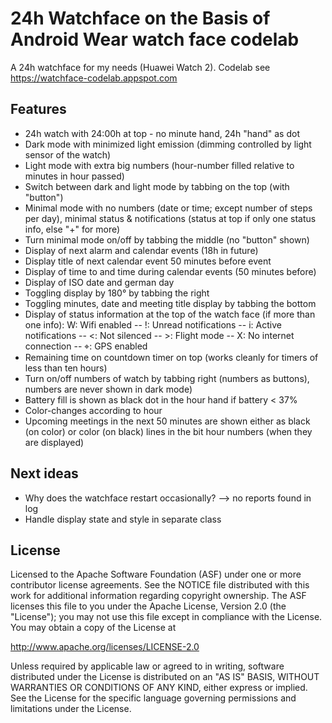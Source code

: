 24h Watchface on the Basis of Android Wear watch face codelab
=============================================================

A 24h watchface for my needs (Huawei Watch 2).  Codelab see https://watchface-codelab.appspot.com

Features
--------
   * 24h watch with 24:00h at top - no minute hand, 24h "hand" as dot
   * Dark mode with minimized light emission (dimming controlled by light sensor of the watch)
   * Light mode with extra big numbers (hour-number filled relative to minutes in hour passed)
   * Switch between dark and light mode by tabbing on the top (with "button")
   * Minimal mode with no numbers (date or time; except number of steps per day), minimal status & notifications (status at top if only one status info, else "+" for more)
   * Turn minimal mode on/off by tabbing the middle (no "button" shown)
   * Display of next alarm and calendar events (18h in future)
   * Display title of next calendar event 50 minutes before event
   * Display of time to and time during calendar events (50 minutes before)
   * Display of ISO date and german day
   * Toggling display by 180° by tabbing the right
   * Toggling minutes, date and meeting title display by tabbing the bottom
   * Display of status information at the top of the watch face (if more than one info):  W: Wifi enabled -- !: Unread notifications -- i: Active notifications -- <: Not silenced -- >: Flight mode  -- X: No internet connection -- ⌖: GPS enabled
   * Remaining time on countdown timer on top (works cleanly for timers of less than ten hours)
   * Turn on/off numbers of watch by tabbing right (numbers as buttons), numbers are never shown in dark mode)
   * Battery fill is shown as black dot in the hour hand if battery < 37% 
   * Color-changes according to hour
   * Upcoming meetings in the next 50 minutes are shown either as black (on color) or color (on black) lines in the bit hour numbers (when they are displayed)
   
Next ideas
--------
   * Why does the watchface restart occasionally? --> no reports found in log
   * Handle display state and style in separate class

License
-------

Licensed to the Apache Software Foundation (ASF) under one or more contributor
license agreements.  See the NOTICE file distributed with this work for
additional information regarding copyright ownership.  The ASF licenses this
file to you under the Apache License, Version 2.0 (the "License"); you may not
use this file except in compliance with the License.  You may obtain a copy of
the License at

http://www.apache.org/licenses/LICENSE-2.0

Unless required by applicable law or agreed to in writing, software
distributed under the License is distributed on an "AS IS" BASIS, WITHOUT
WARRANTIES OR CONDITIONS OF ANY KIND, either express or implied.  See the
License for the specific language governing permissions and limitations under
the License.
